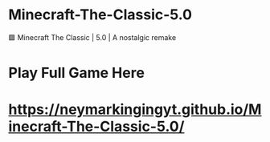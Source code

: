 # Minecraft-The-Classic-5.0
🟩 Minecraft The Classic | 5.0 | A nostalgic remake

# Play Full Game Here
# https://neymarkingingyt.github.io/Minecraft-The-Classic-5.0/
